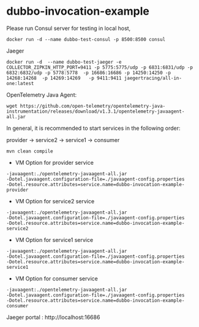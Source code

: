 # dubbo-invocation-example

Please run Consul server for testing in local host,

```shell
docker run -d --name dubbo-test-consul -p 8500:8500 consul
```

Jaeger

```shell
docker run -d  --name dubbo-test-jaeger -e COLLECTOR_ZIPKIN_HTTP_PORT=9411 -p 5775:5775/udp -p 6831:6831/udp -p 6832:6832/udp -p 5778:5778  -p 16686:16686 -p 14250:14250 -p 14268:14268  -p 14269:14269   -p 9411:9411 jaegertracing/all-in-one:latest
```

OpenTelemetry Java Agent:

```shell
wget https://github.com/open-telemetry/opentelemetry-java-instrumentation/releases/download/v1.3.1/opentelemetry-javaagent-all.jar
```

In general, it is recommended to start services in the following order:

provider -> service2 -> service1 -> consumer

```shell
mvn clean compile
```

- VM Option for provider service

```shell
-javaagent:./opentelemetry-javaagent-all.jar
-Dotel.javaagent.configuration-file=./javaagent-config.properties
-Dotel.resource.attributes=service.name=dubbo-invocation-example-provider
```

- VM Option for service2 service

```shell
-javaagent:./opentelemetry-javaagent-all.jar
-Dotel.javaagent.configuration-file=./javaagent-config.properties
-Dotel.resource.attributes=service.name=dubbo-invocation-example-service2
```

- VM Option for service1 service

```shell
-javaagent:./opentelemetry-javaagent-all.jar
-Dotel.javaagent.configuration-file=./javaagent-config.properties
-Dotel.resource.attributes=service.name=dubbo-invocation-example-service1
```

- VM Option for consumer service

```shell
-javaagent:./opentelemetry-javaagent-all.jar
-Dotel.javaagent.configuration-file=./javaagent-config.properties
-Dotel.resource.attributes=service.name=dubbo-invocation-example-consumer
```

Jaeger portal :
http://localhost:16686